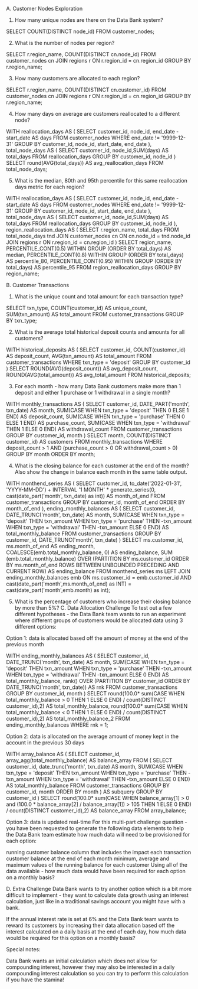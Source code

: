 A. Customer Nodes Exploration

1. How many unique nodes are there on the Data Bank system?

SELECT COUNT(DISTINCT node_id) FROM customer_nodes;

2. What is the number of nodes per region?

SELECT r.region_name, COUNT(DISTINCT cn.node_id)
FROM customer_nodes cn
JOIN regions r ON r.region_id = cn.region_id
GROUP BY r.region_name;

3. How many customers are allocated to each region?

SELECT r.region_name, COUNT(DISTINCT cn.customer_id)
FROM customer_nodes cn
JOIN regions r ON r.region_id = cn.region_id
GROUP BY r.region_name;

4. How many days on average are customers reallocated to a different node?

WITH reallocation_days AS (
SELECT customer_id,
node_id,
end_date - start_date AS days
FROM customer_nodes
WHERE end_date != '9999-12-31'
GROUP BY customer_id, node_id, start_date, end_date
),
total_node_days AS (
SELECT customer_id, node_id,SUM(days) AS total_days
FROM reallocation_days
GROUP BY customer_id, node_id
)
SELECT round(AVG(total_days)) AS avg_reallocation_days
FROM total_node_days;

5. What is the median, 80th and 95th percentile for this same reallocation days metric for each region?

WITH reallocation_days AS (
SELECT customer_id,
node_id,
end_date - start_date AS days
FROM customer_nodes
WHERE end_date != '9999-12-31'
GROUP BY customer_id, node_id, start_date, end_date
),
total_node_days AS (
SELECT customer_id, node_id,SUM(days) AS total_days
FROM reallocation_days
GROUP BY customer_id, node_id
),
region_reallocation_days AS (
SELECT r.region_name, total_days
FROM total_node_days tnd
JOIN customer_nodes cn ON cn.node_id = tnd.node_id
JOIN regions r ON r.region_id = cn.region_id
)
SELECT region_name,
PERCENTILE_CONT(0.5) WITHIN GROUP (ORDER BY total_days) AS median,
PERCENTILE_CONT(0.8) WITHIN GROUP (ORDER BY total_days) AS percentile_80,
PERCENTILE_CONT(0.95) WITHIN GROUP (ORDER BY total_days) AS percentile_95
FROM region_reallocation_days
GROUP BY region_name;

B. Customer Transactions

1. What is the unique count and total amount for each transaction type?

SELECT txn_type,
COUNT(customer_id) AS unique_count,
SUM(txn_amount) AS total_amount
FROM customer_transactions
GROUP BY txn_type;

2. What is the average total historical deposit counts and amounts for all customers?

WITH historical_deposits AS (
SELECT customer_id,
COUNT(customer_id) AS deposit_count,
AVG(txn_amount) AS total_amount
FROM customer_transactions
WHERE txn_type = 'deposit'
GROUP BY customer_id
)
SELECT ROUND(AVG(deposit_count)) AS avg_deposit_count,
ROUND(AVG(total_amount)) AS avg_total_amount
FROM historical_deposits;

3. For each month - how many Data Bank customers make more than 1 deposit and either 1 purchase or 1 withdrawal in a single month?

WITH monthly_transactions AS (
SELECT customer_id,
DATE_PART('month', txn_date) AS month,
SUM(CASE WHEN txn_type = 'deposit' THEN 0 ELSE 1 END) AS deposit_count,
SUM(CASE WHEN txn_type = 'purchase' THEN 0 ELSE 1 END) AS purchase_count,
SUM(CASE WHEN txn_type = 'withdrawal' THEN 1 ELSE 0 END) AS withdrawal_count
FROM customer_transactions
GROUP BY customer_id, month
)
SELECT month,
COUNT(DISTINCT customer_id) AS customers
FROM monthly_transactions
WHERE deposit_count > 1 AND (purchase_count > 0 OR withdrawal_count > 0)
GROUP BY month
ORDER BY month;

4. What is the closing balance for each customer at the end of the month? Also show the change in balance each month in the same table output.

WITH
monthend_series AS (
SELECT customer_id,
to_date('2022-01-31', 'YYYY-MM-DD') + INTERVAL '1 MONTH' * generate_series(0, cast(date_part('month', txn_date) as int)) AS month_of_end
FROM customer_transactions
GROUP BY customer_id, month_of_end
ORDER BY month_of_end
),
ending_monthly_balances AS (
SELECT customer_id,
DATE_TRUNC('month', txn_date) AS month,
SUM(CASE WHEN txn_type = 'deposit' THEN txn_amount
WHEN txn_type = 'purchase' THEN -txn_amount
WHEN txn_type = 'withdrawal' THEN -txn_amount
ELSE 0 END) AS total_monthly_balance
FROM customer_transactions
GROUP BY customer_id, DATE_TRUNC('month', txn_date)
)
SELECT ms.customer_id,
ms.month_of_end AS ending_month,
COALESCE(emb.total_monthly_balance, 0) AS ending_balance,
SUM (emb.total_monthly_balance) OVER (PARTITION BY ms.customer_id ORDER BY ms.month_of_end ROWS BETWEEN UNBOUNDED PRECEDING AND CURRENT ROW) AS ending_balance
FROM monthend_series ms
LEFT JOIN ending_monthly_balances emb ON ms.customer_id = emb.customer_id AND cast(date_part('month',ms.month_of_end) as INT) = cast(date_part('month',emb.month) as int);

5. What is the percentage of customers who increase their closing balance by more than 5%?
   C. Data Allocation Challenge
   To test out a few different hypotheses - the Data Bank team wants to run an experiment where different groups of customers would be allocated data using 3 different options:

Option 1: data is allocated based off the amount of money at the end of the previous month

WITH
ending_monthly_balances AS (
SELECT customer_id,
DATE_TRUNC('month', txn_date) AS month,
SUM(CASE WHEN txn_type = 'deposit' THEN txn_amount
WHEN txn_type = 'purchase' THEN -txn_amount
WHEN txn_type = 'withdrawal' THEN -txn_amount
ELSE 0 END) AS total_monthly_balance,
rank() OVER (PARTITION BY customer_id ORDER BY DATE_TRUNC('month', txn_date)) AS rnk
FROM customer_transactions
GROUP BY customer_id, month
)
SELECT
round(100.0* sum(CASE
WHEN total_monthly_balance > 0 THEN  1
ELSE  0
END) / count(DISTINCT customer_id),2) AS total_monthly_balance,
round(100.0* sum(CASE
WHEN total_monthly_balance < 0 THEN  1
ELSE  0
END) / count(DISTINCT customer_id),2) AS total_monthly_balance_2
FROM ending_monthly_balances
WHERE rnk = 1;

Option 2: data is allocated on the average amount of money kept in the account in the previous 30 days

WITH array_balance AS (
SELECT customer_id,
array_agg(total_monthly_balance) AS balance_array
FROM (
SELECT customer_id,
date_trunc('month', txn_date) AS month,
SUM(CASE WHEN txn_type = 'deposit' THEN txn_amount
WHEN txn_type = 'purchase' THEN -txn_amount
WHEN txn_type = 'withdrawal' THEN -txn_amount
ELSE 0 END) AS total_monthly_balance
FROM customer_transactions
GROUP BY customer_id, month
ORDER BY month
) AS subquery
GROUP BY customer_id
)
SELECT
round(100.0* sum(CASE
WHEN balance_array[1] > 0 and  (100.0 * balance_array[2] / balance_array[1]) > 105  THEN  1
ELSE  0
END) / count(DISTINCT customer_id),2) AS balance_array
FROM array_balance;

Option 3: data is updated real-time
For this multi-part challenge question - you have been requested to generate the following data elements to help the Data Bank team estimate how much data will need to be provisioned for each option:

running customer balance column that includes the impact each transaction
customer balance at the end of each month
minimum, average and maximum values of the running balance for each customer
Using all of the data available - how much data would have been required for each option on a monthly basis?

D. Extra Challenge
Data Bank wants to try another option which is a bit more difficult to implement - they want to calculate data growth using an interest calculation, just like in a traditional savings account you might have with a bank.

If the annual interest rate is set at 6% and the Data Bank team wants to reward its customers by increasing their data allocation based off the interest calculated on a daily basis at the end of each day, how much data would be required for this option on a monthly basis?

Special notes:

Data Bank wants an initial calculation which does not allow for compounding interest, however they may also be interested in a daily compounding interest calculation so you can try to perform this calculation if you have the stamina!
